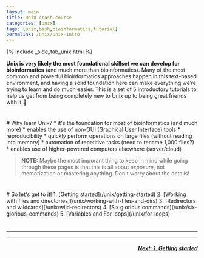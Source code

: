 ```yaml
---
layout: main
title: Unix crash course
categories: [unix]
tags: [unix,bash,bioinformatics,tutorial]
permalink: /unix/unix-intro
---
```


{% include _side_tab_unix.html %}

**Unix is very likely the most foundational skillset we can develop for bioinformatics** (and much more than bioinformatics). Many of the most common and powerful bioinformatics approaches happen in this text-based environment, and having a solid foundation here can make everything we’re trying to learn and do much easier. This is a set of 5 introductory tutorials to help us get from being completely new to Unix up to being great friends with it 🙂 

<hr style="height:10px; visibility:hidden;" />
# Why learn Unix?
*  it's the foundation for most of bioinformatics (and much more)
*  enables the use of non-GUI (Graphical User Interface) tools
*  reproducibility
*  quickly perform operations on large files (without reading into memory)
*  automation of repetitive tasks (need to rename 1,000 files?)
*  enables use of higher-powered computers elsewhere (server/cloud)  

>**NOTE:** Maybe the most imporant thing to keep in mind while going through these pages is that this is all about <i>exposure</i>, not memorization or mastering anything. Don't worry about the details!  

<hr style="height:10px; visibility:hidden;" />
# So let's get to it!
1. [Getting started](/unix/getting-started)
2. [Working with files and directories](/unix/working-with-files-and-dirs)
3. [Redirectors and wildcards](/unix/wild-redirectors)
4. [Six glorious commands](/unix/six-glorious-commands)
5. [Variables and For loops](/unix/for-loops)  

<hr style="height:10px; visibility:hidden;" />

---
---

<h5><a href="/unix/getting-started" style="float: right"><b>Next:</b> 1. Getting started</a></h5>
